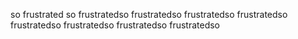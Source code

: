 so frustrated
so frustratedso frustratedso frustratedso frustratedso frustratedso frustratedso frustratedso frustratedso
